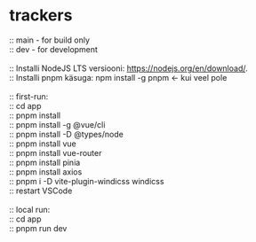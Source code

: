 # trackers

:: main - for build only \
:: dev - for development \
\
:: Installi NodeJS LTS versiooni: https://nodejs.org/en/download/. \
:: Installi pnpm käsuga: npm install -g pnpm <- kui veel pole \
\
:: first-run: \
:: cd app \
:: pnpm install \
:: pnpm install -g @vue/cli \
:: pnpm install -D @types/node \
:: pnpm install vue \
:: pnpm install vue-router \
:: pnpm install pinia \
:: pnpm install axios \
:: pnpm i -D vite-plugin-windicss windicss \
:: restart VSCode \
\
:: local run: \
:: cd app \
:: pnpm run dev
